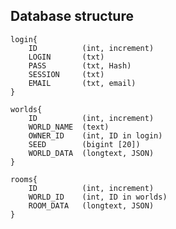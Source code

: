 ## Database structure

	login{
		ID          (int, increment)
		LOGIN       (txt)
		PASS        (txt, Hash)
		SESSION     (txt)
		EMAIL       (txt, email)
	}

	worlds{
		ID          (int, increment)
		WORLD_NAME  (text)
		OWNER_ID    (int, ID in login)
		SEED        (bigint [20])
		WORLD_DATA  (longtext, JSON)
	}

	rooms{
		ID          (int, increment)
		WORLD_ID    (int, ID in worlds)
		ROOM_DATA   (longtext, JSON)
	}
	
	
